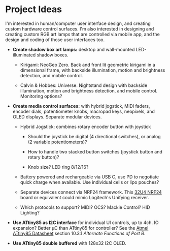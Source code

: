 # Project Ideas

I'm interested in human/computer user interface design, and creating custom hardware control surfaces. I'm also interested in designing and creating custom RGB art lamps that are controlled via mobile app, and the design and coding of those user interfaces too.

- **Create shadow box art lamps:** desktop and wall-mounted LED-illuminated shadow boxes.

    - Kirigami: NeoGeo Zero. Back and front lit geometric kirigami in a dimensional frame, with backside illumination, motion and brightness detection, and mobile control.

    - Calvin & Hobbes: Universe. Nightstand design with backside illumination, motion and brightness detection, and mobile control. Monitoring options?

- **Create media control surfaces:** with hybrid jogstick, MIDI faders, encoder dials, potentiometer knobs, macropad keys, neopixels, and OLED displays. Separate modular devices.

    - Hybrid Jogstick: combines rotary encoder button with joystick

        - Should the joystick be digital (4 directional switches), or analog (2 variable potentiometers)?

        - How to handle two stacked button switches (joystick button and rotary button)?

        - Knob size? LED ring 8/12/16?

    - Battery powered and rechargeable via USB C, use PD to negotiate quick charge when available. Use individual cells or lipo pouches?

    - Separate devices connect via NRF24 framework. This [32U4 NRF24](https://www.aliexpress.com/item/4000484453013.html) board or equivalent could mimic Logitech's Unifying receiver.

    - Which protocols to support? MIDI? OCS? Mackie Control? HID Lighting?

- **Use ATtiny85 as I2C interface** for individual UI controls, up to 4ch. IO expansion? Better µC than ATtiny85 for controller? See the [Atmel ATtiny85 Datasheet](https://ww1.microchip.com/downloads/en/DeviceDoc/Atmel-2586-AVR-8-bit-Microcontroller-ATtiny25-ATtiny45-ATtiny85_Datasheet.pdf#G1.1183116) section 10.3.1 *Alternate Functions of Port B*.

- **Use ATtiny85 double buffered** with 128x32 I2C OLED.
